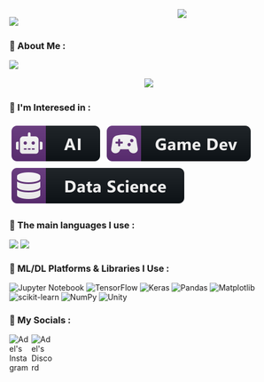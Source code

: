 <img align='right' src='https://user-images.githubusercontent.com/5713670/87202985-820dcb80-c2b6-11ea-9f56-7ec461c497c3.gif' width='200'>

![](https://visitor-badge.glitch.me/badge?page_id=AIMMER99)
<summary><h3>🌱 About Me :</h3><img src="https://media.giphy.com/media/WUlplcMpOCEmTGBtBW/giphy.gif" width="30"></summary>
<p align="center">
    <img src="https://readme-typing-svg.demolab.com/?lines=Hey%20My%20Name%20Is%20Adel;I%20am%20a%20Machine%2FDeep%20Learning%20Student,;%20I%20am%20Currently%20Learning%20to%20Apply%20AI%20in%20Game%20Developement;Developing%20Under%20Unity.&font=Fira%20Code&center=true&width=750&height=45&color=f75c7e&vCenter=true&pause=1000&size=22" /></p>


<summary><h3>🌠 I'm Interesed in :</h3></summary>
<p><img src="https://github.com/AIMMER99/AIMMER/blob/28d7cd3f35e42ecaacc5267911f64eed970ff17a/ai.svg" alt="ai" style="vertical-align:top; margin:6px 4px">
<img src="https://github.com/AIMMER99/AIMMER/blob/28d7cd3f35e42ecaacc5267911f64eed970ff17a/gamedev.svg" alt="gamedev" style="vertical-align:top; margin:6px 4px">
<img src="https://github.com/AIMMER99/AIMMER/blob/28d7cd3f35e42ecaacc5267911f64eed970ff17a/datascience.svg" alt="datascience" style="vertical-align:top; margin:6px 4px"></p

<summary><h3>🌠 The main languages I use : </h3></summary>
<p><img src="https://raw.githubusercontent.com/rahul-jha98/github_readme_icons/main/language_and_tools/square/python/python.svg" height="42">
<img src="https://cdn.worldvectorlogo.com/logos/c--4.svg" height="42"></p>

<summary><h3>🌠 ML/DL Platforms & Libraries I Use : </h3></summary>

![Jupyter Notebook](https://img.shields.io/badge/jupyter-%23FA0F00.svg?style=for-the-badge&logo=jupyter&logoColor=white)
![TensorFlow](https://img.shields.io/badge/TensorFlow-%23FF6F00.svg?style=for-the-badge&logo=TensorFlow&logoColor=white)
![Keras](https://img.shields.io/badge/Keras-%23D00000.svg?style=for-the-badge&logo=Keras&logoColor=white)
![Pandas](https://img.shields.io/badge/pandas-%23150458.svg?style=for-the-badge&logo=pandas&logoColor=white)
![Matplotlib](https://img.shields.io/badge/Matplotlib-%23ffffff.svg?style=for-the-badge&logo=Matplotlib&logoColor=black)
![scikit-learn](https://img.shields.io/badge/scikit--learn-%23F7931E.svg?style=for-the-badge&logo=scikit-learn&logoColor=white)
![NumPy](https://img.shields.io/badge/numpy-%23013243.svg?style=for-the-badge&logo=numpy&logoColor=white)
![Unity](https://img.shields.io/badge/unity-%23000000.svg?style=for-the-badge&logo=unity&logoColor=white)


  













<summary><h3>🌠 My Socials :</h3></summary>

<a href="https://www.instagram.com/adel.frd/"><img align="left" alt="Adel's Instagram" width="40px" src="https://raw.githubusercontent.com/hussainweb/hussainweb/main/icons/instagram.png" /></a>
<a href="https://discord.gg/7vBgs8rD"><img align="left" alt="Adel's Discord" width="40px" src="https://raw.githubusercontent.com/peterthehan/peterthehan/master/assets/discord.svg" /></a>



<!---
AIMMER99/AIMMER99 is a ✨ special ✨ repository because its `README.md` (this file) appears on your GitHub profile.
You can click the Preview link to take a look at your changes.
--->
